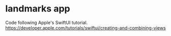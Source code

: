 # landmarks app

Code following Apple's SwiftUI tutorial.
https://developer.apple.com/tutorials/swiftui/creating-and-combining-views